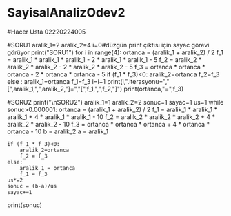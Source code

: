 # SayisalAnalizOdev2
#Hacer Usta 02220224005

#SORU1
aralik_1=2
aralik_2=4
i=0#düzgün print çıktısı için sayac görevi görüyor
print("SORU1")
for i in range(4):
    ortanca = (aralik_1 + aralik_2) / 2
    f_1 = aralik_1 * aralik_1 * aralik_1 - 2 * aralik_1 * aralik_1 - 5
    f_2 = aralik_2 * aralik_2 * aralik_2 - 2 * aralik_2 * aralik_2 - 5
    f_3 = ortanca * ortanca * ortanca - 2 * ortanca * ortanca - 5
    if (f_1 * f_3)<0:
        aralik_2=ortanca
        f_2=f_3
    else :
        aralik_1=ortanca
        f_1=f_3
    i=i+1
    print(i,".iterasyonu=","[",aralik_1,",",aralik_2,"]=","[",f_1,",",f_2,"]")
print(ortanca,"=",f_3)

#SORU2
print("\nSORU2")
aralik_1=1
aralik_2=2
sonuc=1
sayac=1
us=1
while sonuc>0.000001:
    ortanca = (aralik_1 + aralik_2) / 2
    f_1 = aralik_1 * aralik_1 * aralik_1 + 4 * aralik_1 * aralik_1 - 10
    f_2 = aralik_2 * aralik_2 * aralik_2 + 4 * aralik_2 * aralik_2 - 10
    f_3 = ortanca * ortanca * ortanca + 4 * ortanca * ortanca - 10
    b = aralik_2
    a = aralik_1

    if (f_1 * f_3)<0:
        aralik_2=ortanca
        f_2 = f_3
    else:
        aralik_1 = ortanca
        f_1 = f_3
    us*=2
    sonuc = (b-a)/us
    sayac+=1
print(sonuc)
